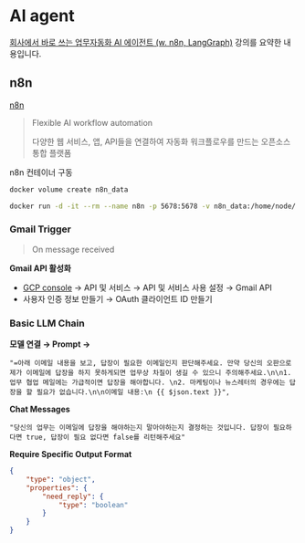 # AI agent

[회사에서 바로 쓰는 업무자동화 AI 에이전트 (w. n8n, LangGraph)](https://www.inflearn.com/course/%ED%9A%8C%EC%82%AC%EC%97%90%EC%84%9C-%EB%B0%94%EB%A1%9C%EC%93%B0%EB%8A%94-%EC%97%85%EB%AC%B4%EC%9E%90%EB%8F%99%ED%99%94-ai%EC%97%90%EC%9D%B4%EC%A0%84%ED%8A%B8) 강의를 요약한 내용입니다.

## n8n

[n8n](https://n8n.io/)

> Flexible AI workflow automation
>
> 다양한 웹 서비스, 앱, API들을 연결하여 자동화 워크플로우를 만드는 오픈소스 통합 플랫폼

n8n 컨테이너 구동

```bash
docker volume create n8n_data

docker run -d -it --rm --name n8n -p 5678:5678 -v n8n_data:/home/node/.n8n docker.n8n.io/n8nio/n8n
```

### Gmail Trigger

> On message received

**Gmail API 활성화**

- [GCP console](https://cloud.google.com/cloud-console) → API 및 서비스 → API 및 서비스 사용 설정 → Gmail API
- 사용자 인증 정보 만들기 → OAuth 클라이언트 ID 만들기 

### Basic LLM Chain

**모델 연결 → Prompt →**

```text
"=아래 이메일 내용을 보고, 답장이 필요한 이메일인지 판단해주세요. 만약 당신의 오판으로 제가 이메일에 답장을 하지 못하게되면 업무상 차질이 생길 수 있으니 주의해주세요.\n\n1. 업무 협업 메일에는 가급적이면 답장을 해야합니다. \n2. 마케팅이나 뉴스레터의 경우에는 답장을 할 필요가 없습니다.\n\n이메일 내용:\n {{ $json.text }}",
```

**Chat Messages**

```text
"당신의 업무는 이메일에 답장을 해야하는지 말아야하는지 결정하는 것입니다. 답장이 필요하다면 true, 답장이 필요 없다면 false를 리턴해주세요"
```

**Require Specific Output Format**

```json
{
	"type": "object",
	"properties": {
		"need_reply": {
			"type": "boolean"
		}
	}
}
```
